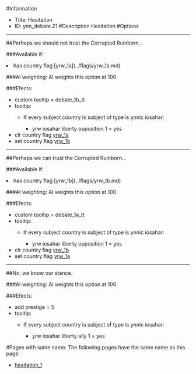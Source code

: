 #Information
 - Title: Hesitation
 - ID: ynn_debate.21
#Description
Hesitation
#Options

___
##Perhaps we should not trust the Corrupted Ruinborn…

###Available if:
<li>has country flag [yrw_1a](../flags/yrw_1a.md)</li>

###AI weighting:
AI weights this option at 100


###Efects:<ul><li>custom tooltip = debate_1b_tt</li><li>tooltip:</li><ul><li>If every subject country is subject of type is ynnic iosahar:</li><ul><li>yrw iosahar liberty opposition 1 = yes</li></ul></ul><li>clr country flag [yrw_1a](../flags/yrw_1a.md)</li><li>set country flag [yrw_1b](../flags/yrw_1b.md)</li></ul>

___
##Perhaps we can trust the Corrupted Ruinborn…

###Available if:
<li>has country flag [yrw_1b](../flags/yrw_1b.md)</li>

###AI weighting:
AI weights this option at 100


###Efects:<ul><li>custom tooltip = debate_1a_tt</li><li>tooltip:</li><ul><li>If every subject country is subject of type is ynnic iosahar:</li><ul><li>yrw iosahar liberty opposition 1 = yes</li></ul></ul><li>clr country flag [yrw_1b](../flags/yrw_1b.md)</li><li>set country flag [yrw_1a](../flags/yrw_1a.md)</li></ul>

___
##No, we know our stance.

###AI weighting:
AI weights this option at 100


###Efects:<ul><li>add prestige = 5</li><li>tooltip:</li><ul><li>If every subject country is subject of type is ynnic iosahar:</li><ul><li>yrw iosahar liberty ally 1 = yes</li></ul></ul></ul>


#Pages with same name:
The following pages have the same name as this page:
 - [hesitation_1](hesitation_1.md)
